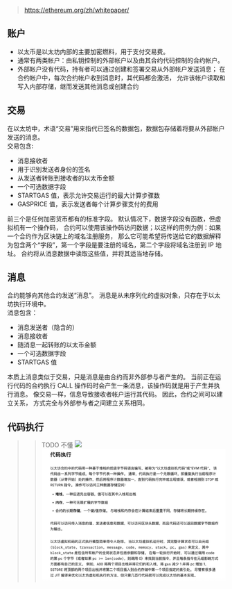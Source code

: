 > https://ethereum.org/zh/whitepaper/

## 账户 
+ 以太币是以太坊内部的主要加密燃料，用于支付交易费。
+ 通常有两类帐户：由私钥控制的外部帐户以及由其合约代码控制的合约帐户。
+ 外部帐户没有代码，持有者可以通过创建和签署交易从外部帐户发送消息；
在合约帐户中，每次合约帐户收到消息时，其代码都会激活，
允许该帐户读取和写入内部存储，继而发送其他消息或创建合约

## 交易
在以太坊中，术语“交易”用来指代已签名的数据包，数据包存储着将要从外部帐户发送的消息。 </br>
交易包含: 
+ 消息接收者
+ 用于识别发送者身份的签名
+ 从发送者转账到接收者的以太币金额
+ 一个可选数据字段
+ STARTGAS 值，表示允许交易运行的最大计算步骤数
+ GASPRICE 值，表示发送者每个计算步骤支付的费用

前三个是任何加密货币都有的标准字段。 
默认情况下，数据字段没有函数，但虚拟机有一个操作码，
合约可以使用该操作码访问数据；以这样的用例为例：如果一个合约作为区块链上的域名注册服务，
那么它可能希望将传送给它的数据解释为包含两个“字段”，第一个字段是要注册的域名，第二个字段将域名注册到 IP 地址。 
合约将从消息数据中读取这些值，并将其适当地存储。

##  消息
合约能够向其他合约发送“消息”。 消息是从未序列化的虚拟对象，只存在于以太坊执行环境中。</br> 
消息包含：
+ 消息发送者（隐含的）
+ 消息接收者
+ 随消息一起转账的以太币金额
+ 一个可选数据字段
+ STARTGAS 值

本质上消息类似于交易，只是消息是由合约而非外部参与者产生的。 
当前正在运行代码的合约执行 CALL 操作码时会产生一条消息，该操作码就是用于产生并执行消息。 
像交易一样，信息导致接收者帐户运行其代码。 因此，合约之间可以建立关系，
方式完全与外部参与者之间建立关系相同。


## 代码执行
>> TODO 不懂
![](./../../images/)![执行代码.png](..%2F..%2Fimages%2F%E6%89%A7%E8%A1%8C%E4%BB%A3%E7%A0%81.png)